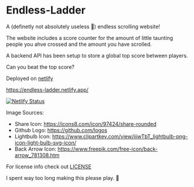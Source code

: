 # Endless-Ladder

A (definetly not absolutely useless 👀) endless scrolling website! 

The website includes a score counter for the amount of little taunting people you ahve crossed and the amount you have scrolled. 

A backend API has been setup to store a global top score between players. 

Can you beat the top score? 

Deployed on [netlify](https://endless-ladder.netlify.app)

https://endless-ladder.netlify.app/

[![Netlify Status](https://api.netlify.com/api/v1/badges/8c92c781-9b39-424f-9001-9d11d26f415e/deploy-status)](https://app.netlify.com/sites/endless-ladder/deploys)


Image Sources: 
 - Share Icon: https://icons8.com/icon/97424/share-rounded
 - Github Logo: https://github.com/logos
 - Lightbulb Icon: https://www.clipartkey.com/view/iiiwTbT_lightbulb-png-icon-light-bulb-svg-icon/
 - Back Arrow Icon: https://www.freepik.com/free-icon/back-arrow_781308.htm


For license info check out [LICENSE](https://github.com/JohnjiRomanji/endless-ladder/blob/a920b11956b040a9ccd28d9019a0616d19fbb1b8/LICENSE)

I spent way too long making this please play. 🥺
